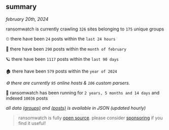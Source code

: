 
## summary
_february 20th, 2024_

ransomwatch is currently crawling `326` sites belonging to `175` unique groups

⏲ there have been `24` posts within the `last 24 hours`

🦈 there have been `290` posts within the `month of february`

🪐 there have been `1117` posts within the `last 90 days`

🏚 there have been `579` posts within the `year of 2024`

_⚙️ there are currently `95` online hosts & `106` custom parsers._

🦕 ransomwatch has been running for `2 years, 5 months and 14 days` and indexed `10036` posts

_all data  [(groups)](http://ransomwhat.telemetry.ltd/groups) and [(posts)](http://ransomwhat.telemetry.ltd/posts) is available in JSON (updated hourly)_

> ransomwatch is fully [open source](https://github.com/joshhighet/ransomwatch#ransomwatch--). please consider [sponsoring](https://github.com/sponsors/joshhighet) if you find it useful!
